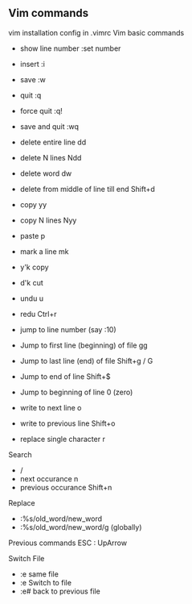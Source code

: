 ## Vim commands
vim installation
config in .vimrc
Vim basic commands
 - show line number  :set number
 - insert :i
 - save :w
 - quit :q
 - force quit :q!
 - save and quit :wq

 - delete entire line dd
 - delete N lines Ndd
 - delete word dw
 - delete from middle of line till end Shift+d


 - copy yy
 - copy N lines Nyy
 - paste p
 
 - mark a line mk
 - y'k  copy
 - d'k cut

 - undu u
 - redu Ctrl+r
 
 
 - jump to line number (say :10)
 - Jump to first line (beginning) of file gg
 - Jump to last line (end) of file Shift+g / G
 - Jump to end of line Shift+$
 - Jump to beginning of line 0 (zero)

 - write to next line o
 - write to previous line Shift+o
 - replace single character r
 
 Search
 - /
 - next occurance n
 - previous occurance Shift+n

 Replace
 - :%s/old_word/new_word
 - :%s/old_word/new_word/g (globally)

Previous commands   ESC : UpArrow  

 Switch File
 - :e  same file
 - :e <file name> Switch to file <file name>
 - :e# back to previous file
